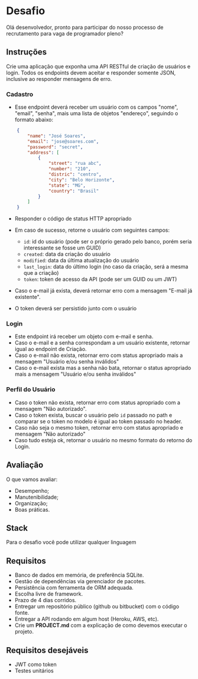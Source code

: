 # Desafio

Olá desenvolvedor, pronto para participar do nosso
processo de recrutamento para vaga de programador pleno?

## Instruções

Crie uma aplicação que exponha uma API RESTful de criação de usuários e login.
Todos os endpoints devem aceitar e responder somente JSON, inclusive ao responder mensagens de erro.

### Cadastro

- Esse endpoint deverá receber um usuário com os campos "nome", "email", "senha", mais uma lista de objetos "endereço", seguindo o formato abaixo:

```json
    {
        "name": "José Soares",
        "email": "jose@soares.com",
        "password": "secret",
        "address": [
            {
                "street": "rua abc",
                "number": "210",
                "distric": "centro",
                "city": "Belo Horizonte",
                "state": "MG",
                "country": "Brasil"
            }
        ]
    }
```

- Responder o código de status HTTP apropriado
- Em caso de sucesso, retorne o usuário com seguintes campos:
    - `id`: id do usuário (pode ser o próprio gerado pelo banco, porém seria interessante se fosse um GUID)
    - `created`: data da criação do usuário
    - `modified`: data da última atualização do usuário
    - `last_login`: data do último login (no caso da criação, será a mesma que a criação)
    - `token`: token de acesso da API (pode ser um GUID ou um JWT)

- Caso o e-mail já exista, deverá retornar erro com a mensagem "E-mail já existente".
- O token deverá ser persistido junto com o usuário

### Login

- Este endpoint irá receber um objeto com e-mail e senha.
- Caso o e-mail e a senha correspondam a um usuário existente, retornar igual ao endpoint de Criação.
- Caso o e-mail não exista, retornar erro com status apropriado mais a mensagem "Usuário e/ou senha inválidos"
- Caso o e-mail exista mas a senha não bata, retornar o status apropriado mais a mensagem "Usuário e/ou senha inválidos"

### Perfil do Usuário
- Caso o token não exista, retornar erro com status apropriado com a mensagem "Não autorizado".
- Caso o token exista, buscar o usuário pelo `id` passado no path e comparar se o token no modelo é igual ao token passado no header.
- Caso não seja o mesmo token, retornar erro com status apropriado e mensagem "Não autorizado"
- Caso tudo esteja ok, retornar o usuário no mesmo formato do retorno do Login.

## Avaliação

O que vamos avaliar:

- Desempenho;
- Manutenibilidade;
- Organização;
- Boas práticas.

## Stack
Para o desafio você pode utilizar qualquer linguagem


## Requisitos
- Banco de dados em memória, de preferência SQLite.
- Gestão de dependências via gerenciador de pacotes.
- Persistência com ferramenta de ORM adequada.
- Escolha livre de framework.
- Prazo de 4 dias corridos.
- Entregar um repositório público (github ou bitbucket) com o código fonte.
- Entregar a API rodando em algum host (Heroku, AWS, etc).
- Crie um **PROJECT.md** com a explicação de como devemos executar o projeto.


## Requisitos desejáveis
- JWT como token
- Testes unitários
